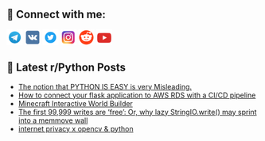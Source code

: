## 🔎 Connect with me:
[<img src="https://github.com/bullbesh/bullbesh/blob/main/images/Telegram.png" width="32" height="32" />](https://t.me/bullbesh)
[<img src="https://github.com/bullbesh/bullbesh/blob/main/images/VK.png" width="32" height="32" />](https://vk.com/bullbesh)
[<img src="https://github.com/bullbesh/bullbesh/blob/main/images/Twitter.png" width="32" height="32" />](https://twitter.com/bullbesh1)
[<img src="https://github.com/bullbesh/bullbesh/blob/main/images/Instagram.png" width="32" height="32" />](https://www.instagram.com/bullbesh)
[<img src="https://github.com/bullbesh/bullbesh/blob/main/images/Reddit.png" width="32" height="32" />](https://www.reddit.com/user/bullbesh)
[<img src="https://github.com/bullbesh/bullbesh/blob/main/images/YouTube.png" width="32" height="32" />](https://www.youtube.com/channel/UCtfjRs6uzgq5mfm8S06WTcg)

## 📕 Latest r/Python Posts
<!-- BLOG-POST-LIST:START -->
- [The notion that PYTHON IS EASY is very Misleading.](https://www.reddit.com/r/Python/comments/whpcpg/the_notion_that_python_is_easy_is_very_misleading/)
- [How to connect your flask application to AWS RDS with a CI/CD pipeline](https://www.reddit.com/r/Python/comments/whp1qv/how_to_connect_your_flask_application_to_aws_rds/)
- [Minecraft Interactive World Builder](https://www.reddit.com/r/Python/comments/whoymg/minecraft_interactive_world_builder/)
- [The first 99,999 writes are ‘free’: Or, why lazy StringIO.write&lpar;&rpar; may sprint into a memmove wall](https://www.reddit.com/r/Python/comments/whog40/the_first_99999_writes_are_free_or_why_lazy/)
- [internet privacy x opencv &amp; python](https://www.reddit.com/r/Python/comments/whn0w2/internet_privacy_x_opencv_python/)
<!-- BLOG-POST-LIST:END -->
